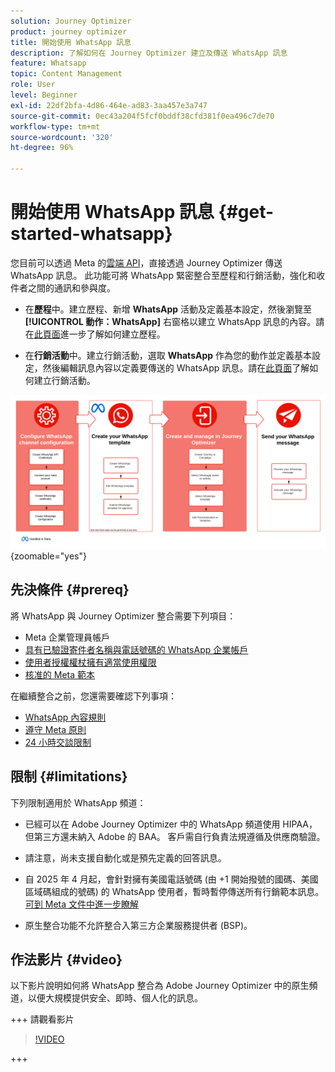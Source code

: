 ```yaml
---
solution: Journey Optimizer
product: journey optimizer
title: 開始使用 WhatsApp 訊息
description: 了解如何在 Journey Optimizer 建立及傳送 WhatsApp 訊息
feature: Whatsapp
topic: Content Management
role: User
level: Beginner
exl-id: 22df2bfa-4d86-464e-ad83-3aa457e3a747
source-git-commit: 0ec43a204f5fcf0bddf38cfd381f0ea496c7de70
workflow-type: tm+mt
source-wordcount: '320'
ht-degree: 96%

---
```


# 開始使用 WhatsApp 訊息 {#get-started-whatsapp}

您目前可以透過 Meta 的[雲端 API](https://developers.facebook.com/docs/whatsapp/cloud-api/)，直接透過 Journey Optimizer 傳送 WhatsApp 訊息。 此功能可將 WhatsApp 緊密整合至歷程和行銷活動，強化和收件者之間的通訊和參與度。

* 在&#x200B;**歷程**&#x200B;中。建立歷程、新增 **WhatsApp** 活動及定義基本設定，然後瀏覽至&#x200B;**[!UICONTROL 動作：WhatsApp]** 右窗格以建立 WhatsApp 訊息的內容。請在[此頁面](../building-journeys/journey-gs.md)進一步了解如何建立歷程。

* 在&#x200B;**行銷活動**&#x200B;中。建立行銷活動，選取 **WhatsApp** 作為您的動作並定義基本設定，然後編輯訊息內容以定義要傳送的 WhatsApp 訊息。請在[此頁面](../campaigns/create-campaign.md#configure)了解如何建立行銷活動。

![](assets/do-not-localize/whatsapp-beta.png){zoomable="yes"}

## 先決條件 {#prereq}

將 WhatsApp 與 Journey Optimizer 整合需要下列項目：

* Meta 企業管理員帳戶
* [具有已驗證寄件者名稱與電話號碼的 WhatsApp 企業帳戶](https://developers.facebook.com/docs/whatsapp/overview/business-accounts/)
* [使用者授權權杖擁有適當使用權限](https://developers.facebook.com/blog/post/2022/12/05/auth-tokens/)
* [核准的 Meta 範本](https://developers.facebook.com/docs/whatsapp/message-templates/guidelines/)

在繼續整合之前，您還需要確認下列事項：

* [WhatsApp 內容規則](https://www.whatsapp.com/legal/messaging-guidelines)
* [遵守 Meta 原則](https://www.whatsapp.com/legal)
* [24 小時交談限制](https://developers.facebook.com/docs/whatsapp/messaging-limits/)

## 限制 {#limitations}

下列限制適用於 WhatsApp 頻道：

* 已經可以在 Adobe Journey Optimizer 中的 WhatsApp 頻道使用 HIPAA，但第三方還未納入 Adobe 的 BAA。 客戶需自行負責法規遵循及供應商驗證。

* 請注意，尚未支援自動化或是預先定義的回答訊息。

* 自 2025 年 4 月起，會針對擁有美國電話號碼 (由 +1 開始撥號的國碼、美國區域碼組成的號碼) 的 WhatsApp 使用者，暫時暫停傳送所有行銷範本訊息。 [可到 Meta 文件中進一步瞭解](https://developers.facebook.com/docs/whatsapp/cloud-api/guides/send-message-templates#per-user-marketing-template-message-limits)

* 原生整合功能不允許整合入第三方企業服務提供者 (BSP)。

## 作法影片 {#video}

以下影片說明如何將 WhatsApp 整合為 Adobe Journey Optimizer 中的原生頻道，以便大規模提供安全、即時、個人化的訊息。

+++ 請觀看影片

>[!VIDEO](https://video.tv.adobe.com/v/3470244?learn=on)

+++

